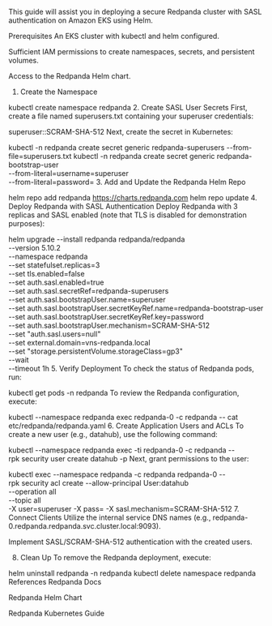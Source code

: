 This guide will assist you in deploying a secure Redpanda cluster with SASL authentication on Amazon EKS using Helm.

Prerequisites
An EKS cluster with kubectl and helm configured.

Sufficient IAM permissions to create namespaces, secrets, and persistent volumes.

Access to the Redpanda Helm chart.

1. Create the Namespace


kubectl create namespace redpanda
2. Create SASL User Secrets
First, create a file named superusers.txt containing your superuser credentials:



superuser:<superuser-pw>:SCRAM-SHA-512
Next, create the secret in Kubernetes:



kubectl -n redpanda create secret generic redpanda-superusers --from-file=superusers.txt
kubectl -n redpanda create secret generic redpanda-bootstrap-user \
  --from-literal=username=superuser \
  --from-literal=password=<superuser-pw>
3. Add and Update the Redpanda Helm Repo


helm repo add redpanda <https://charts.redpanda.com>
helm repo update
4. Deploy Redpanda with SASL Authentication
Deploy Redpanda with 3 replicas and SASL enabled (note that TLS is disabled for demonstration purposes):



helm upgrade --install redpanda redpanda/redpanda \
  --version 5.10.2 \
  --namespace redpanda \
  --set statefulset.replicas=3 \
  --set tls.enabled=false \
  --set auth.sasl.enabled=true \
  --set auth.sasl.secretRef=redpanda-superusers \
  --set auth.sasl.bootstrapUser.name=superuser \
  --set auth.sasl.bootstrapUser.secretKeyRef.name=redpanda-bootstrap-user \
  --set auth.sasl.bootstrapUser.secretKeyRef.key=password \
  --set auth.sasl.bootstrapUser.mechanism=SCRAM-SHA-512 \
  --set "auth.sasl.users=null" \
  --set external.domain=vns-redpanda.local \
  --set "storage.persistentVolume.storageClass=gp3" \
  --wait \
  --timeout 1h
5. Verify Deployment
To check the status of Redpanda pods, run:



kubectl get pods -n redpanda
To review the Redpanda configuration, execute:



kubectl --namespace redpanda exec redpanda-0 -c redpanda -- cat etc/redpanda/redpanda.yaml
6. Create Application Users and ACLs
To create a new user (e.g., datahub), use the following command:



kubectl --namespace redpanda exec -ti redpanda-0 -c redpanda -- \
  rpk security user create datahub -p <datahub-password>
Next, grant permissions to the user:



kubectl exec --namespace redpanda -c redpanda redpanda-0 -- \
  rpk security acl create --allow-principal User:datahub \
  --operation all \
  --topic all \
  -X user=superuser -X pass=<superuser-pw> -X sasl.mechanism=SCRAM-SHA-512
7. Connect Clients
Utilize the internal service DNS names (e.g., redpanda-0.redpanda.redpanda.svc.cluster.local:9093).

Implement SASL/SCRAM-SHA-512 authentication with the created users.

8. Clean Up
To remove the Redpanda deployment, execute:



helm uninstall redpanda -n redpanda
kubectl delete namespace redpanda
References
Redpanda Docs

Redpanda Helm Chart

Redpanda Kubernetes Guide

